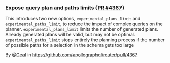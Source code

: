 ### Expose query plan and paths limits ([PR #4367](https://github.com/apollographql/router/pull/4367))

This introduces two new options, `experimental_plans_limit` and `experimental_paths_limit`, to reduce the impact of complex queries on the planner. `experimental_plans_limit` limits the number of generated plans. Already generated plans will be valid, but may not be optimal. `experimental_paths_limit` stops entirely the planning process if the number of possible paths for a selection in the schema gets too large

By [@Geal](https://github.com/Geal) in https://github.com/apollographql/router/pull/4367